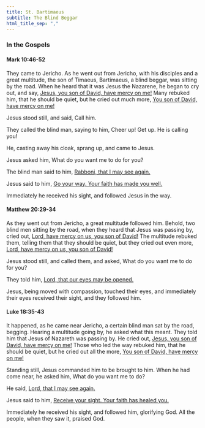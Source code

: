 ```yaml
---
title: St. Bartimaeus
subtitle: The Blind Beggar
html_title_sep: ","
---
```


### In the Gospels

#### Mark 10:46-52

They came to Jericho. As he went out from Jericho, with his disciples and a
great multitude, the son of Timaeus, Bartimaeus, a blind beggar, was sitting by
the road. When he heard that it was Jesus the Nazarene, he began to cry out,
and say, <u class="blue">Jesus, you son of David, have mercy on me!</u> Many
rebuked him, that he should be quiet, but he cried out much more, <u
class="blue">You son of David, have mercy on me!</u>

Jesus stood still, and said, Call him.

They called the blind man, saying to him, Cheer up! Get up. He is calling you!

He, casting away his cloak, sprang up, and came to Jesus.

Jesus asked him, What do you want me to do for you?

The blind man said to him, <u class="blue">Rabboni, that I may see again.</u>

Jesus said to him, <u>Go your way. Your faith has made you well.</u>

Immediately he received his sight, and followed Jesus in the way.

#### Matthew 20:29-34

As they went out from Jericho, a great multitude followed him. Behold, two
blind men sitting by the road, when they heard that Jesus was passing by, cried
out, <u class="blue">Lord, have mercy on us, you son of David!</u> The
multitude rebuked them, telling them that they should be quiet, but they cried
out even more, <u class="blue">Lord, have mercy on us, you son of David!</u>

Jesus stood still, and called them, and asked, What do you want me to do for
you?

They told him, <u class="blue">Lord, that our eyes may be opened.</u>

Jesus, being moved with compassion, touched their eyes, and immediately their
eyes received their sight, and they followed him.

#### Luke 18:35-43

It happened, as he came near Jericho, a certain blind man sat by the road,
begging. Hearing a multitude going by, he asked what this meant. They told him
that Jesus of Nazareth was passing by. He cried out, <u class="blue">Jesus, you
son of David, have mercy on me!</u> Those who led the way rebuked him, that he
should be quiet, but he cried out all the more, <u class="blue">You son of
David, have mercy on me!</u>

Standing still, Jesus commanded him to be brought to him. When he had come
near, he asked him, What do you want me to do?

He said, <u class="blue">Lord, that I may see again.</u>

Jesus said to him, <u>Receive your sight. Your faith has healed you.</u>

Immediately he received his sight, and followed him, glorifying God. All the
people, when they saw it, praised God.
